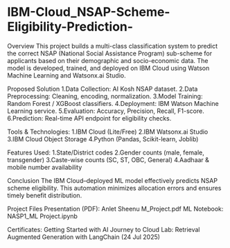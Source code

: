# IBM-Cloud_NSAP-Scheme-Eligibility-Prediction-

Overview
This project builds a multi-class classification system to predict the correct NSAP (National Social Assistance Program) sub-scheme for applicants based on their demographic and socio-economic data.
The model is developed, trained, and deployed on IBM Cloud using Watson Machine Learning and Watsonx.ai Studio.

Proposed Solution
1.Data Collection: AI Kosh NSAP dataset.
2.Data Preprocessing: Cleaning, encoding, normalization.
3.Model Training: Random Forest / XGBoost classifiers.
4.Deployment: IBM Watson Machine Learning service.
5.Evaluation: Accuracy, Precision, Recall, F1-score.
6.Prediction: Real-time API endpoint for eligibility checks.

Tools & Technologies:
1.IBM Cloud (Lite/Free)
2.IBM Watsonx.ai Studio
3.IBM Cloud Object Storage
4.Python (Pandas, Scikit-learn, Joblib)

Features Used:
1.State/District codes
2.Gender counts (male, female, transgender)
3.Caste-wise counts (SC, ST, OBC, General)
4.Aadhaar & mobile number availability

Conclusion
The IBM Cloud–deployed ML model effectively predicts NSAP scheme eligibility.
This automation minimizes allocation errors and ensures timely benefit distribution.

Project Files
Presentation (PDF): Anlet Sheenu M_Project.pdf
ML Notebook: NASP1_ML Project.ipynb

Certificates:
Getting Started with AI
Journey to Cloud
Lab: Retrieval Augmented Generation with LangChain (24 Jul 2025)

